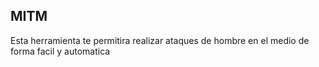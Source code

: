 ## MITM
Esta herramienta te permitira realizar ataques de hombre en el medio de forma facil y automatica
